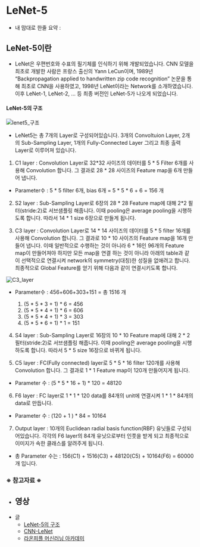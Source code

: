 # LeNet-5

+ 내 맘대로 한줄 요약 : 

## LeNet-5이란
  - LeNet은 우편번호와 수표의 필기체를 인식하기 위해 개발되었습니다. CNN 모델을 최초로 개발한 사람은 프랑스 출신의 Yann LeCun이며, 1989년 “Backpropagation applied to handwritten zip code recognition” 논문을 통해 최초로 CNN을 사용하였고, 1998년 LeNet이라는 Network를 소개하였습니다. 이후 LeNet-1, LeNet-2, ... 등 최종 버전인 LeNet-5가 나오게 되었습니다.

#### LeNet-5의 구조

![lenet5_구조](https://user-images.githubusercontent.com/40276516/74128881-98d5c680-4c21-11ea-9d33-cdde723ea337.png)

  - LeNet5는 총 7개의 Layer로 구성되어있습니다. 3개의 Convoltuion Layer, 2개의 Sub-Sampling Layer, 1개의 Fully-Connected Layer 그리고 최종 출력 Layer로 이루어져 있습니다.

  1) C1 layer : Convolution Layer로 32*32 사이즈의 데이터를 5 * 5 Filter 6개를 사용해 Convolution 합니다. 그 결과로 28 * 28 사이즈의 Feature map을 6개 만들어 냅니다.
- Parameter수 : 5 * 5 filter 6개, bias 6개 = 5 * 5 * 6 + 6 = 156 개

 2) S2 layer : Sub-Sampling Layer로 6장의 28 * 28 Feature map에 대해 2*2 필터(stride:2)로 서브샘플링 해줍니다. 이때 pooling은 average pooling을 시행하도록 합니다. 따라서 14 * 1 size 6장으로 만들게 됩니다.
 
 3) C3 layer : Convolution Layer로 14 * 14 사이즈의 데이터를 5 * 5 filter 16개를 사용해 Convolution 합니다. 그 결과로 10 * 10 사이즈의 Feature map을 16개 만들어 냅니다. 이때 일반적으로 수행하는 것이 아니라 6 * 16인 96개의 Feature map이 만들어져야 하지만 모든 map을 연결 하는 것이 아니라 아래의 table과 같이 선택적으로 연결시켜 network의 symmetry(대칭)한 성질을 없애려고 합니다. 최종적으로 Global Feature를 얻기 위해 다음과 같이 연결시키도록 합니다.
 
![C3_layer](https://user-images.githubusercontent.com/40276516/74229884-9bf6b280-4d06-11ea-95a3-49da55dbb0a4.png)

- Parameter수 : 456+606+303+151 = 총 1516 개

  1) (5 * 5 * 3 + 1) * 6 = 456
  2) (5 * 5 * 4 + 1) * 6 = 606
  3) (5 * 5 * 4 + 1) * 3 = 303
  4) (5 * 5 * 6 + 1) * 1 = 151


 4) S4 layer : Sub-Sampling Layer로 16장의 10 * 10 Feature map에 대해 2 * 2 필터(stride:2)로 서브샘플링 해줍니다. 이때 pooling은 average pooling을 시행하도록 합니다. 따라서 5 * 5 size 16장으로 바뀌게 됩니다.
  
  
 5) C5 layer : FC(Fully connected) layer로 5 * 5 * 16 filter 120개를 사용해 Convolution 합니다. 그 결과로 1 * 1 Feature map이 120개 만들어지게 됩니다.
 
 - Parameter 수 : (5 * 5 * 16 + 1) * 120 = 48120
 
 6) F6 layer : FC layer로 1 * 1 * 120 data를 84개의 unit에 연결시켜 1 * 1 * 84개의 data로 만듭니다.
 
 - Parameter 수 : (120 + 1 ) * 84 = 10164

 7) Output layer : 10개의 Euclidean radial basis function(RBF) 유닛들로 구성되어있습니다. 각각의 F6 layer의 84개 유닛으로부터 인풋을 받게 되고 최종적으로 이미지가 속한 클래스를 알려주게 됩니다.
 
 - 총 Parameter 수는 : 156(C1) + 1516(C3) + 48120(C5) + 10164(F6) = 60000 개 입니다.

### ※ 참고자료 ※
- 영상
  - 
- 글
  - [LeNet-5의 구조](https://bskyvision.com/418)
  - [CNN-LeNet](https://reniew.github.io/07/)
  - [라온피플 머신러닝 아카데미](https://m.blog.naver.com/PostView.nhn?blogId=laonple&logNo=220648539191&proxyReferer=https%3A%2F%2Fwww.google.com%2F)
